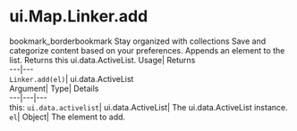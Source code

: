 
#  ui.Map.Linker.add 
bookmark_borderbookmark Stay organized with collections  Save and categorize content based on your preferences. 
Appends an element to the list. 
Returns this ui.data.ActiveList.
Usage| Returns  
---|---  
`Linker.add(el)`| ui.data.ActiveList  
Argument| Type| Details  
---|---|---  
this: `ui.data.activelist`| ui.data.ActiveList| The ui.data.ActiveList instance.  
`el`| Object| The element to add.  
